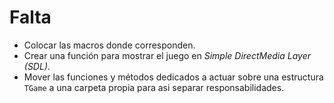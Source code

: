 # Falta

-   Colocar las macros donde corresponden.
-   Crear una función para mostrar el juego en _Simple DirectMedia Layer (SDL)_.
-   Mover las funciones y métodos dedicados a actuar sobre una estructura `TGame` a una carpeta propia para asi separar responsabilidades.
